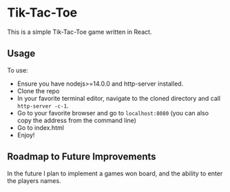 # Tik-Tac-Toe
This is a simple Tik-Tac-Toe game written in React.

## Usage
To use:
- Ensure you have nodejs>=14.0.0 and http-server installed.
- Clone the repo
- In your favorite terminal editor, navigate to the cloned directory and call `http-server -c-1`.
- Go to your favorite browser and go to `localhost:8080` (you can also copy the address from the command line)
- Go to index.html
- Enjoy!

## Roadmap to Future Improvements
In the future I plan to implement a games won board, and the ability to enter the players names.